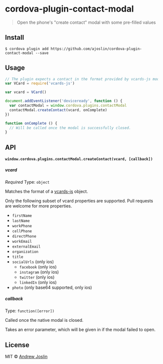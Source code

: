 # cordova-plugin-contact-modal

> Open the phone's "create contact" modal with some pre-filled values


## Install

```
$ cordova plugin add https://github.com/ajoslin/cordova-plugin-contact-modal --save
```

## Usage

```js
// The plugin expects a contact in the format provided by vcards-js module
var VCard = require('vcards-js')

var vcard = VCard()

document.addEventListener('deviceready', function () {
  var contactModal = window.cordova.plugins.contactModal
  contactModal.createContact(vcard, onComplete)
})

function onComplete () {
  // Will be called once the modal is successfully closed.
}
```

## API

#### `window.cordova.plugins.contactModal.createContact(vcard, [callback])`

##### vcard

*Required*
Type: `object`

Matches the format of a [vcards-js](https://github.com/enesser/vCards-js) object.

Only the following subset of vcard properties are supported. Pull requests are welcome for more properties.

- `firstName`
- `lastName`
- `workPhone`
- `cellPhone`
- `directPhone`
- `workEmail`
- `externalEmail`
- `organization`
- `title`
- `socialUrls` (only ios)
  - `facebook` (only ios)
  - `instagram` (only ios)
  - `twitter` (only ios)
  - `linkedIn` (only ios)
- `photo` (only base64 supported, only ios)

##### callback

Type: `function([error])`

Called once the native modal is closed.

Takes an error parameter, which will be given in if the modal failed to open.

## License

MIT © [Andrew Joslin](http://ajoslin.com)
